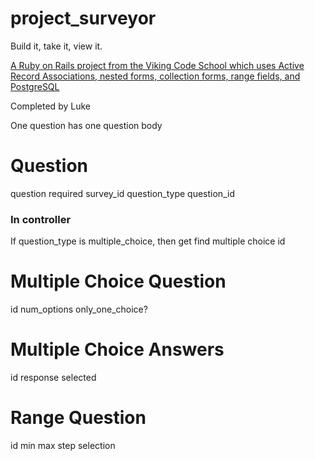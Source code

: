 # project_surveyor
Build it, take it, view it.

[A Ruby on Rails project from the Viking Code School which uses Active Record Associations, nested forms, collection forms, range fields, and PostgreSQL](https://www.vikingcodeschool.com)

Completed by Luke

One question has one question body

# Question

  question
  required
  survey_id
  question_type
  question_id

### In controller

If question_type is multiple_choice, then get find multiple choice id


# Multiple Choice Question
  id
  num_options
  only_one_choice?

# Multiple Choice Answers
  id
  response
  selected


# Range Question
  id
  min
  max
  step
  selection
  

